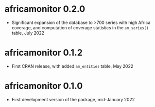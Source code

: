 # africamonitor 0.2.0
- Significant expansion of the database to >700 series with high Africa coverage, and computation of coverage statistics in the `am_series()` table, July 2022

# africamonitor 0.1.2
- First CRAN release, with added `am_entities` table, May 2022

# africamonitor 0.1.0
- First development version of the package, mid-January 2022

